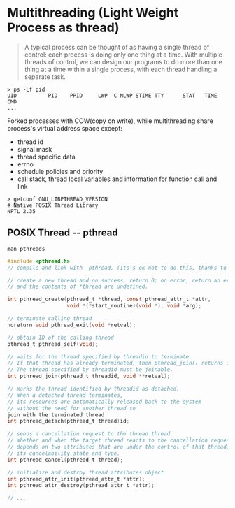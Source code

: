 # Multithreading (Light Weight Process as thread)
> A typical process can be thought of as having a single thread of control:
> each process is doing only one thing at a time.
> With multiple threads of control,
> we can design our programs to do more than one thing at a time
> within a single process, with each thread handling a separate task.
```Shell
> ps -Lf pid
UID          PID    PPID     LWP  C NLWP STIME TTY      STAT   TIME CMD
...
```

Forked processes with COW(copy on write),
while multithreading share process's virtual address space except:
- thread id
- signal mask
- thread specific data
- errno
- schedule policies and priority
- call stack, thread local variables and information for function call and link

```Shell
> getconf GNU_LIBPTHREAD_VERSION
# Native POSIX Thread Library
NPTL 2.35
```

## POSIX Thread -- pthread
```Shell
man pthreads
```

```C
#include <pthread.h>
// compile and link with -pthread, (its's ok not to do this, thanks to gcc?).

// create a new thread and on success, return 0; on error, return an error number,
// and the contents of *thread are undefined.

int pthread_create(pthread_t *thread, const pthread_attr_t *attr,
                   void *(*start_routine)(void *), void *arg);

// terminate calling thread
noreturn void pthread_exit(void *retval);

// obtain ID of the calling thread
pthread_t pthread_self(void);

// waits for the thread specified by threadid to terminate.
// If that thread has already terminated, then pthread_join() returns immediately.
// The thread specified by threadid must be joinable.
int pthread_join(pthread_t threadid, void **retval);

// marks the thread identified by threadid as detached.
// When a detached thread terminates,
// its resources are automatically released back to the system
// without the need for another thread to
join with the terminated thread.
int pthread_detach(pthread_t thread)id;

// sends a cancellation request to the thread thread.
// Whether and when the target thread reacts to the cancellation request
// depends on two attributes that are under the control of that thread:
// its cancelability state and type.
int pthread_cancel(pthread_t thread);

// initialize and destroy thread attributes object
int pthread_attr_init(pthread_attr_t *attr);
int pthread_attr_destroy(pthread_attr_t *attr);

// ...
```
